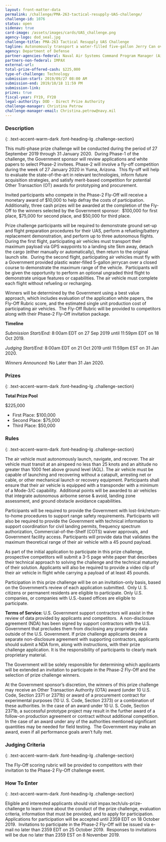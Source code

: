 ```yaml
---
layout: front-matter-data
permalink: /challenge/PMA-263-tactical-resupply-UAS-challenge/
challenge-id: 1076
status: open
sidenav: true
card-image: /assets/images/cards/UAS_challenge.png
agency-logo: dod_seal.jpg
challenge-title: PMA-263 Tactical Resupply UAS Challenge
tagline: Autonomously transport a water-filled five-gallon Jerry Can over a 10 km course to win cash prizes.
agency: Department of Defense
partner-agencies-federal: Naval Air Systems Command Program Manager (Air), Small Tactical Unmanned Aircraft Systems (PMA-263)
partners-non-federal: IMPAX
external-url:
total-prize-offered-cash: $225,000
type-of-challenge: Technology
submission-start: 2019/09/27 08:00 AM
submission-end: 2019/10/18 11:59 PM
submission-link:  
prizes: true
fiscal-year: FY19, FY20
legal-authority: DOD - Direct Prize Authority
challenge-manager: Christina Petrow
challenge-manager-email: Christina.petrow@navy.mil
---
```




<!-- Description start -->
### Description
{: .text-accent-warm-dark .font-heading-lg .challenge-section}

<p>This multi-phase prize challenge will be conducted during the period of 27 September 2019 through 31 January 2020.&nbsp; During Phase-1 of the challenge, the Government sponsor will review applications and white papers to select Phase-2 invitees. Phase-2 will involve a fly-off competition during the week of 27 January 2020 in Yuma, Arizona.&nbsp; This fly-off will help to evaluate the state-of-the-art in relevant technologies, inform future acquisition strategies, and satisfy merit-based competition for potential Other Transaction (OT) awards for prototyping and procurement.&nbsp;&nbsp;</p>
<p>Invited participants who compete in the Phase-2 Fly-Off will receive a monetary award of $10,000 to help defray the costs of participation.&nbsp; Additionally, three cash prizes will be awarded at the completion of the Fly-Off to the winners selected by the Government sponsor:&nbsp; $100,000 for first place, $75,000 for second place, and $50,000 for third place.</p>
<p>Prize challenge participants will be required to demonstrate ground set-up and flight preparation procedures for their UAS, perform a refueling/battery replacement demonstration, and perform up to three autonomous flights.&nbsp; During the first flight, participating air vehicles must transport their maximum payload via GPS waypoints to a landing site 5km away, detach the cargo (either manually or automatically), then return to the original launch site.&nbsp; During the second flight, participating air vehicles must fly with a Government provided plastic water-filled 5-gallon jerrycan over a closed course to demonstrate the maximum range of the vehicle.&nbsp; Participants will be given the opportunity to perform an optional ungraded third flight to demonstrate unique features or capabilities. The air vehicle must complete each flight without refueling or recharging.</p>
<p>Winners will be determined by the Government using a best value approach, which includes evaluation of the application white papers, the Fly-Off Rubric score, and the estimated single unit production cost of participating air vehicles.&nbsp; The Fly-Off Rubric will be provided to competitors along with their Phase-2 Fly-Off invitation package.</p>
<p><strong>Timeline</strong></p>
<p><em>Submission Start/End:</em> 8:00am EDT on 27 Sep 2019 until 11:59pm EDT on 18 Oct 2019.</p>
<p><em>Judging Start/End:</em> 8:00am EDT on 21 Oct 2019 until 11:59pm EST on 31 Jan 2020.</p>
<p><em>Winners Announced:</em> No Later than 31 Jan 2020.</p>

<!-- Prizes start -->
### Prizes
{: .text-accent-warm-dark .font-heading-lg .challenge-section}

<p><strong>Total Prize Pool</strong></p>
<p>$225,000</p>
<ul>
<li>First Place: $100,000</li>
<li>Second Place: $75,000</li>
<li>Third Place: $50,000</li>
</ul>

<!-- Rules start -->
### Rules 
{: .text-accent-warm-dark .font-heading-lg .challenge-section}

<p>The air vehicle must autonomously launch, navigate, and recover. The air vehicle must transit at an airspeed no less than 25 knots and an altitude no greater than 1000 feet above ground level (AGL). The air vehicle must be capable of launching and recovering without a catapult, arresting net or cable, or other mechanical launch or recovery equipment. Participants shall ensure that their air vehicle is equipped with a transponder with a minimum of a Mode-3/C capability.&nbsp; Additional points will be awarded to air vehicles that integrate autonomous airborne sense &amp; avoid, landing zone assessment, and ground obstacle avoidance capabilities.</p>
<p>Participants will be required to provide the Government with lost-link/return-to-home procedures to support range safety requirements. Participants will also be required to provide the Government with technical information to support coordination for civil landing permits, frequency spectrum authorization, Commercial-of-the-Shelf (COTS) waiver approvals, and Government facility access. Participants will provide data that validates the maximum theoretical range of their air vehicle with a 45 pound payload.&nbsp;</p>
<p>As part of the initial application to participate in this prize challenge, prospective competitors will submit a 3-5 page white paper that describes their technical approach to solving the challenge and the technical maturity of their solution. Applicants will also be required to provide a video clip of their air vehicle in flight while carrying a payload of at least 45 pounds.</p>
<p>Participation in this prize challenge will be on an invitation-only basis, based on the Government&rsquo;s review of each application submitted.&nbsp; Only U. S. citizens or permanent residents are eligible to participate. Only U.S. companies, or companies with U.S.-based offices are eligible to participate.&nbsp;</p>
<p><strong>Terms of Service: </strong>U.S. Government support contractors will assist in the review of data provided by applicants and competitors.&nbsp; A non-disclosure agreement (NDA) has been signed by support contractors with the U.S. Government that precludes them from disclosing any proprietary data outside of the U.S. Government. If prize challenge applicants desire a separate non-disclosure agreement with supporting contractors, applicants should submit a NDA form, along with instructions, with their prize challenge application. It is the responsibility of participants to clearly mark proprietary material.</p>
<p>The Government will be solely responsible for determining which applicants will be extended an invitation to participate in the Phase-2 Fly-Off and the selection of prize challenge winners.</p>
<p>At the Government sponsor&rsquo;s discretion, the winners of this prize challenge may receive an Other Transaction Authority (OTA) award (under 10 U.S. Code, Section 2371 or 2371b) or award of a procurement contract for experimental purposes (10 U. S. Code, Section 2373) or a combination of these authorities. In the case of an award under 10 U. S. Code, Section 2371b, a successful prototype project may result in the further award of a follow-on production agreement or contract without additional competition.&nbsp; In the case of an award under any of the authorities mentioned significant quantities may be needed for field testing.&nbsp; The Government may make an award, even if all performance goals aren&rsquo;t fully met.&nbsp;</p>

<!-- Judging start -->
### Judging Criteria
{: .text-accent-warm-dark .font-heading-lg .challenge-section}

<p>The Fly-Off scoring rubric will be provided to competitors with their invitation to the Phase-2 Fly-Off challenge event.</p>

<!--  How To Enter start -->
### How To Enter
{: .text-accent-warm-dark .font-heading-lg .challenge-section}

<p>Eligible and interested applicants should visit impax.tech/uls-prize-challenge to learn more about the conduct of the prize challenge, evaluation criteria, information that must be provided, and to apply for participation. Applications for participation will be accepted until 2359 EDT on 18 October 2019.&nbsp; Invitations to participate in the Phase-2 Fly-Off will be issued via e-mail no later than 2359 EDT on 25 October 2019.&nbsp; Responses to invitations will be due no later than 2359 EST on 8 November 2019.</p>
